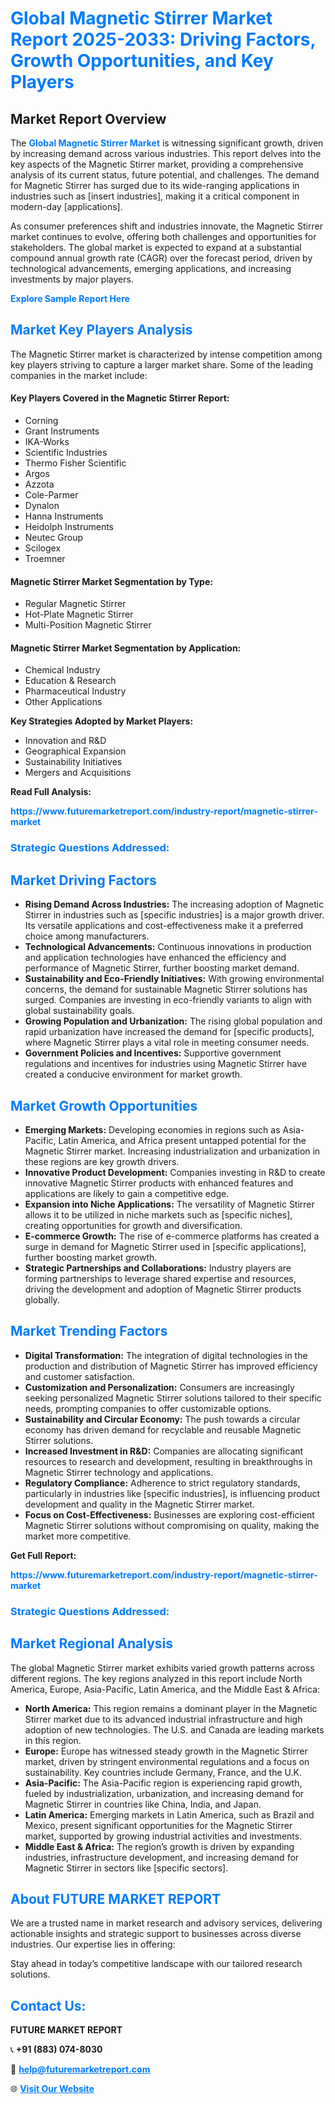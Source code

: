 <h1 style="color: #007BFF;">Global Magnetic Stirrer Market Report 2025-2033: Driving Factors, Growth Opportunities, and Key Players</h1>

<section id="overview">
<h2>Market Report Overview</h2>
<p>The <a href="https://www.futuremarketreport.com/industry-report/magnetic-stirrer-market" style="color: #007BFF; text-decoration: none;"><strong>Global Magnetic Stirrer Market</strong></a> is witnessing significant growth, driven by increasing demand across various industries. This report delves into the key aspects of the Magnetic Stirrer market, providing a comprehensive analysis of its current status, future potential, and challenges. The demand for Magnetic Stirrer has surged due to its wide-ranging applications in industries such as [insert industries], making it a critical component in modern-day [applications].</p>
<p>As consumer preferences shift and industries innovate, the Magnetic Stirrer market continues to evolve, offering both challenges and opportunities for stakeholders. The global market is expected to expand at a substantial compound annual growth rate (CAGR) over the forecast period, driven by technological advancements, emerging applications, and increasing investments by major players.</p>
</section>

<section id="overview">
<p><a href="https://www.futuremarketreport.com/request-sample/reportId=85708" style="color: #007BFF; text-decoration: none;"><strong>Explore Sample Report Here</strong></a></p>
</section>

<section id="key-players">
<h2 style="color: #007BFF;">Market Key Players Analysis</h2>
<p>The Magnetic Stirrer market is characterized by intense competition among key players striving to capture a larger market share. Some of the leading companies in the market include:</p>
<h4>Key Players Covered in the Magnetic Stirrer Report:</h4>
<ul><li>Corning</li><li>Grant Instruments</li><li>IKA-Works</li><li>Scientific Industries</li><li>Thermo Fisher Scientific</li><li>Argos</li><li>Azzota</li><li>Cole-Parmer</li><li>Dynalon</li><li>Hanna Instruments</li><li>Heidolph Instruments</li><li>Neutec Group</li><li>Scilogex</li><li>Troemner</li></ul>
<h4>Magnetic Stirrer Market Segmentation by Type:</h4>
<ul><li>Regular Magnetic Stirrer</li><li>Hot-Plate Magnetic Stirrer</li><li>Multi-Position Magnetic Stirrer</li></ul>

<h4>Magnetic Stirrer Market Segmentation by Application:</h4>
<ul><li>Chemical Industry</li><li>Education &amp; Research</li><li>Pharmaceutical Industry</li><li>Other Applications</li></ul>
<p><strong>Key Strategies Adopted by Market Players:</strong></p>
<ul>
<li>Innovation and R&D</li>
<li>Geographical Expansion</li>
<li>Sustainability Initiatives</li>
<li>Mergers and Acquisitions</li>
</ul>
</section>

<section>
<p><strong>Read Full Analysis: </strong></p><a href="https://www.futuremarketreport.com/industry-report/magnetic-stirrer-market" style="color: #007BFF; text-decoration: none;"><strong>https://www.futuremarketreport.com/industry-report/magnetic-stirrer-market</strong></a>
<h3 style="color: #007BFF;">Strategic Questions Addressed:</h3>
</section>

<section id="driving-factors">
<h2 style="color: #007BFF;">Market Driving Factors</h2>
<ul>
<li><strong>Rising Demand Across Industries:</strong> The increasing adoption of Magnetic Stirrer in industries such as [specific industries] is a major growth driver. Its versatile applications and cost-effectiveness make it a preferred choice among manufacturers.</li>
<li><strong>Technological Advancements:</strong> Continuous innovations in production and application technologies have enhanced the efficiency and performance of Magnetic Stirrer, further boosting market demand.</li>
<li><strong>Sustainability and Eco-Friendly Initiatives:</strong> With growing environmental concerns, the demand for sustainable Magnetic Stirrer solutions has surged. Companies are investing in eco-friendly variants to align with global sustainability goals.</li>
<li><strong>Growing Population and Urbanization:</strong> The rising global population and rapid urbanization have increased the demand for [specific products], where Magnetic Stirrer plays a vital role in meeting consumer needs.</li>
<li><strong>Government Policies and Incentives:</strong> Supportive government regulations and incentives for industries using Magnetic Stirrer have created a conducive environment for market growth.</li>
</ul>
</section>

<section id="growth-opportunities">
<h2 style="color: #007BFF;">Market Growth Opportunities</h2>
<ul>
<li><strong>Emerging Markets:</strong> Developing economies in regions such as Asia-Pacific, Latin America, and Africa present untapped potential for the Magnetic Stirrer market. Increasing industrialization and urbanization in these regions are key growth drivers.</li>
<li><strong>Innovative Product Development:</strong> Companies investing in R&D to create innovative Magnetic Stirrer products with enhanced features and applications are likely to gain a competitive edge.</li>
<li><strong>Expansion into Niche Applications:</strong> The versatility of Magnetic Stirrer allows it to be utilized in niche markets such as [specific niches], creating opportunities for growth and diversification.</li>
<li><strong>E-commerce Growth:</strong> The rise of e-commerce platforms has created a surge in demand for Magnetic Stirrer used in [specific applications], further boosting market growth.</li>
<li><strong>Strategic Partnerships and Collaborations:</strong> Industry players are forming partnerships to leverage shared expertise and resources, driving the development and adoption of Magnetic Stirrer products globally.</li>
</ul>
</section>

<section id="trending-factors">
<h2 style="color: #007BFF;">Market Trending Factors</h2>
<ul>
<li><strong>Digital Transformation:</strong> The integration of digital technologies in the production and distribution of Magnetic Stirrer has improved efficiency and customer satisfaction.</li>
<li><strong>Customization and Personalization:</strong> Consumers are increasingly seeking personalized Magnetic Stirrer solutions tailored to their specific needs, prompting companies to offer customizable options.</li>
<li><strong>Sustainability and Circular Economy:</strong> The push towards a circular economy has driven demand for recyclable and reusable Magnetic Stirrer solutions.</li>
<li><strong>Increased Investment in R&D:</strong> Companies are allocating significant resources to research and development, resulting in breakthroughs in Magnetic Stirrer technology and applications.</li>
<li><strong>Regulatory Compliance:</strong> Adherence to strict regulatory standards, particularly in industries like [specific industries], is influencing product development and quality in the Magnetic Stirrer market.</li>
<li><strong>Focus on Cost-Effectiveness:</strong> Businesses are exploring cost-efficient Magnetic Stirrer solutions without compromising on quality, making the market more competitive.</li>
</ul>
</section>

<section>
<p><strong>Get Full Report: </strong></p><a href="https://www.futuremarketreport.com/industry-report/magnetic-stirrer-market" style="color: #007BFF; text-decoration: none;"><strong>https://www.futuremarketreport.com/industry-report/magnetic-stirrer-market</strong></a>
<h3 style="color: #007BFF;">Strategic Questions Addressed:</h3>
</section>


<section id="regional-analysis">
<h2 style="color: #007BFF;">Market Regional Analysis</h2>
<p>The global Magnetic Stirrer market exhibits varied growth patterns across different regions. The key regions analyzed in this report include North America, Europe, Asia-Pacific, Latin America, and the Middle East & Africa:</p>
<ul>
<li><strong>North America:</strong> This region remains a dominant player in the Magnetic Stirrer market due to its advanced industrial infrastructure and high adoption of new technologies. The U.S. and Canada are leading markets in this region.</li>
<li><strong>Europe:</strong> Europe has witnessed steady growth in the Magnetic Stirrer market, driven by stringent environmental regulations and a focus on sustainability. Key countries include Germany, France, and the U.K.</li>
<li><strong>Asia-Pacific:</strong> The Asia-Pacific region is experiencing rapid growth, fueled by industrialization, urbanization, and increasing demand for Magnetic Stirrer in countries like China, India, and Japan.</li>
<li><strong>Latin America:</strong> Emerging markets in Latin America, such as Brazil and Mexico, present significant opportunities for the Magnetic Stirrer market, supported by growing industrial activities and investments.</li>
<li><strong>Middle East & Africa:</strong> The region’s growth is driven by expanding industries, infrastructure development, and increasing demand for Magnetic Stirrer in sectors like [specific sectors].</li>
</ul>
</section>

<footer>
<h2 style="color: #007BFF;">About FUTURE MARKET REPORT</h2>
<p>We are a trusted name in market research and advisory services, delivering actionable insights and strategic support to businesses across diverse industries. Our expertise lies in offering:</p>

<p>Stay ahead in today’s competitive landscape with our tailored research solutions.</p>

<h2 style="color: #007BFF;">Contact Us:</h2>
<p><strong>FUTURE MARKET REPORT</strong></p>
<p>📞 <strong>+91 (883) 074-8030</strong></p>
<p>📧 <strong><a href="mailto:help@futuremarketreport.com" style="color: #007BFF;">help@futuremarketreport.com</a></strong></p>
<p>🌐 <strong><a href="https://www.futuremarketreport.com/" style="color: #007BFF;">Visit Our Website</a></strong></p>
</footer>